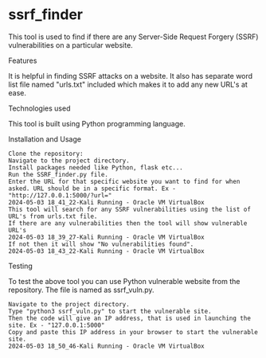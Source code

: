 # ssrf_finder
This tool is used to find if there are any Server-Side Request Forgery (SSRF) vulnerabilities on a particular website.

Features

It is helpful in finding SSRF attacks on a website.
It also has separate word list file named "urls.txt" included which makes it to add any new URL's at ease.

Technologies used

This tool is built using Python programming language.

Installation and Usage

    Clone the repository:
    Navigate to the project directory.
    Install packages needed like Python, flask etc...
    Run the SSRF_finder.py file.
    Enter the URL for that specific website you want to find for when asked. URL should be in a specific format. Ex - "http://127.0.0.1:5000/?url="
    2024-05-03 18_41_22-Kali Running - Oracle VM VirtualBox
    This tool will search for any SSRF vulnerabilities using the list of URL's from urls.txt file.
    If there are any vulnerabilities then the tool will show vulnerable URL's
    2024-05-03 18_39_27-Kali Running - Oracle VM VirtualBox
    If not then it will show "No vulnerabilities found".
    2024-05-03 18_43_22-Kali Running - Oracle VM VirtualBox

Testing

To test the above tool you can use Python vulnerable website from the repository. The file is named as ssrf_vuln.py.

    Navigate to the project directory.
    Type "python3 ssrf_vuln.py" to start the vulnerable site.
    Then the code will give an IP address, that is used in launching the site. Ex - "127.0.0.1:5000"
    Copy and paste this IP address in your browser to start the vulnerable site.
    2024-05-03 18_50_46-Kali Running - Oracle VM VirtualBox

